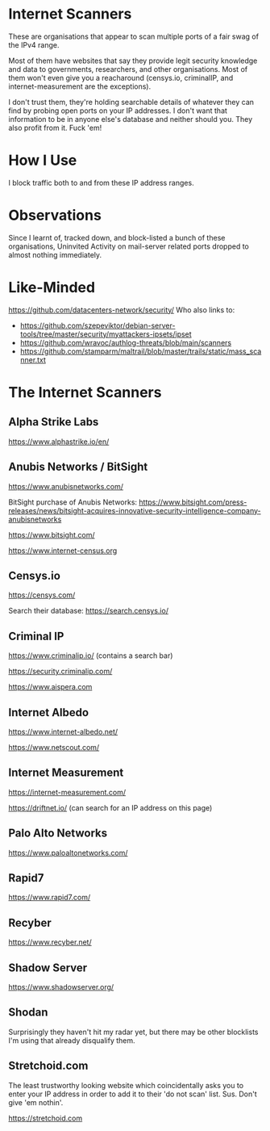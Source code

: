 # Internet Scanners

These are organisations that appear to scan multiple ports of a fair swag of the IPv4 range.

Most of them have websites that say they provide legit security knowledge and data to governments, researchers, and other organisations. Most of them won't even give you a reacharound (censys.io, criminalIP, and internet-measurement are the exceptions).


I don't trust them, they're holding searchable details of whatever they can find by probing open ports on your IP addresses. I don't want that information to be in anyone else's database and neither should you. They also profit from it. Fuck 'em!

# How I Use

I block traffic both to and from these IP address ranges. 

# Observations

Since I learnt of, tracked down, and block-listed a bunch of these organisations, Uninvited Activity on mail-server related ports dropped to almost nothing immediately.

# Like-Minded

https://github.com/datacenters-network/security/ Who also links to:
- https://github.com/szepeviktor/debian-server-tools/tree/master/security/myattackers-ipsets/ipset
- https://github.com/wravoc/authlog-threats/blob/main/scanners
- https://github.com/stamparm/maltrail/blob/master/trails/static/mass_scanner.txt

# The Internet Scanners

## Alpha Strike Labs

https://www.alphastrike.io/en/

## Anubis Networks / BitSight

https://www.anubisnetworks.com/

BitSight purchase of Anubis Networks: https://www.bitsight.com/press-releases/news/bitsight-acquires-innovative-security-intelligence-company-anubisnetworks

https://www.bitsight.com/

https://www.internet-census.org

## Censys.io

https://censys.com/

Search their database: https://search.censys.io/

## Criminal IP

https://www.criminalip.io/ (contains a search bar)

https://security.criminalip.com/

https://www.aispera.com

## Internet Albedo

https://www.internet-albedo.net/

https://www.netscout.com/

## Internet Measurement

https://internet-measurement.com/

https://driftnet.io/ (can search for an IP address on this page)

## Palo Alto Networks

https://www.paloaltonetworks.com/

## Rapid7

https://www.rapid7.com/

## Recyber

https://www.recyber.net/

## Shadow Server

https://www.shadowserver.org/

## Shodan

Surprisingly they haven't hit my radar yet, but there may be other blocklists I'm using that already disqualify them.

## Stretchoid.com

The least trustworthy looking website which coincidentally asks you to enter your IP address in order to add it to their 'do not scan' list. Sus. Don't give 'em nothin'.

https://stretchoid.com
